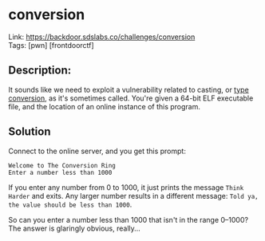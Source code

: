 conversion
==========

Link: https://backdoor.sdslabs.co/challenges/conversion \
Tags: [pwn] [frontdoorctf]

Description:
------------

It sounds like we need to exploit a vulnerability related to casting, or [type conversion](https://en.wikipedia.org/wiki/Type_conversion), as it's sometimes called. You're given a 64-bit ELF executable file, and the location of an online instance of this program.

Solution
--------

Connect to the online server, and you get this prompt:

```
Welcome to The Conversion Ring
Enter a number less than 1000
```

If you enter any number from 0 to 1000, it just prints the message `Think Harder` and exits. Any larger number results in a different message: `Told ya, the value should be less than 1000`.

So can you enter a number less than 1000 that isn't in the range 0–1000? The answer is glaringly obvious, really...
